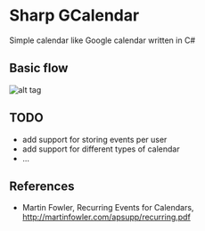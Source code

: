 # Sharp GCalendar
Simple calendar like Google calendar written in C#

## Basic flow
![alt tag](https://github.com/jnicram/SharpGCalendar/blob/master/doc/main_diagram.png)

## TODO
- add support for storing events per user
- add support for different types of calendar
- ...

## References
- Martin Fowler, Recurring Events for Calendars, http://martinfowler.com/apsupp/recurring.pdf
